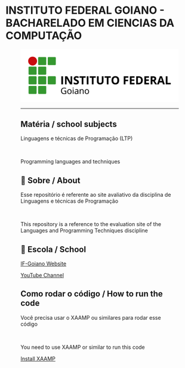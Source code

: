 
# INSTITUTO FEDERAL GOIANO - BACHARELADO EM CIENCIAS DA COMPUTAÇÃO
<figure>

  <img src="logo IF-Goiano.png" alt="logo IF-Goiano.png">

---

## Matéria / school subjects

Linguagens e técnicas de Programação (LTP)

<br>

Programming languages ​​and techniques 

## 🚀 Sobre / About

Esse repositório é referente ao site avaliativo da disciplina de Linguagens e técnicas de Programação
  
<br>
  
This repository is a reference to the evaluation site of the Languages ​​and Programming Techniques discipline



## 🏫 Escola / School 

[IF-Goiano Website](https://ifgoiano.edu.br/home/index.php)

[YouTube Channel](https://www.youtube.com/user/ifgoiano)

## Como rodar o código / How to run the code

Você precisa usar o XAAMP ou similares para rodar esse código

<br>

You need to use XAAMP or similar to run this code

 <a href="https://xampp-windows.softonic.com.br/?utm_source=SEM&utm_medium=paid&utm_campaign=EN_PT_Brazil_DSA&gclid=Cj0KCQiAqOucBhDrARIsAPCQL1a86mtA3Pfw2gpcY4EbezW9RqMi0ZiobFIIX4TG0AglI-IwWH1ccwEaAqteEALw_wcB">Install XAAMP</a>

 


